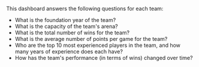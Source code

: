 This dashboard answers the following questions for each team:

- What is the foundation year of the team?
- What is the capacity of the team's arena?
- What is the total number of wins for the team?
- What is the average number of points per game for the team?
- Who are the top 10 most experienced players in the team, and how many years of experience does each have?
- How has the team's performance (in terms of wins) changed over time?
